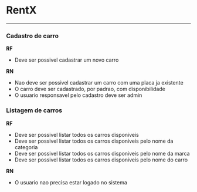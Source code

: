# RentX

---
### Cadastro de carro

**RF**
- Deve ser possivel cadastrar um novo carro

**RN**
- Nao deve ser possivel cadastrar um carro com uma placa ja existente
- O carro deve ser cadastrado, por padrao, com disponibilidade
- O usuario responsavel pelo cadastro deve ser admin

### Listagem de carros

**RF**
- Deve ser possivel listar todos os carros disponiveis
- Deve ser possivel listar todos os carros disponiveis pelo nome da categoria
- Deve ser possivel listar todos os carros disponiveis pelo nome da marca
- Deve ser possivel listar todos os carros disponiveis pelo nome do carro

**RN**
- O usuario nao precisa estar logado no sistema